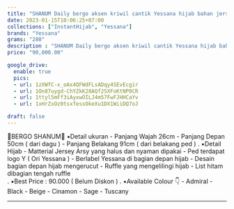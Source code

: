 ```yaml
---
title: "SHANUM Daily bergo aksen kriwil cantik Yessana hijab bahan jersey arsy"
date: 2023-01-15T10:06:25+07:00
collections: ["InstantHijab", "Yessana"]
brands: "Yessana"
grams: "280"
description : "SHANUM Daily bergo aksen kriwil cantik Yessana hijab bahan jersey arsy"
price: "90,000.00"

google_drive:
  enable: true
  pics:
  - url: 1zXWfC-x_oAx4QFWdFLsADqy4SEvEcgir
  - url: 1On87uygd-ChYZkK28AQf25XFoKtNP0CR
  - url: 1ttyl5mFf3iAyxwOILJ4m57FwFJHHCaYv
  - url: 1xHrZxOz0tsxfessOkeXu1DX1WiiDQ7oJ

draft: false
---
```


🌺BERGO SHANUM🌺
▪️Detail ukuran
     - Panjang Wajah 26cm 
     - Panjang Depan 50cm ( dari dagu )
     - Panjang Belakang 91cm ( dari belakang ped ) 
.
▪️Detail Hijab
      - Matterial Jersey Arsy yang halus dan nyaman dipakai
      - Ped terdapat logo Y ( Ori Yessana )
      - Berlabel Yessana di bagian depan hijab
      - Desain bagian depan hijab mengerucut
      - Ruffle yang mengelilingi hijab
      - List hitam dibagian tengah ruffle    
.
▪️Best Price : 90.000 ( Belum Diskon ) 
.
▪️Available Colour 👇
    - Admiral
    - Black
    - Beige
    - Cinamon
    - Sage
    - Tuscany

-----------
